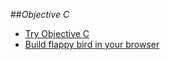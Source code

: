 ##_Objective C_

- [Try Objective C](http://tryobjectivec.codeschool.com/)
- [Build flappy bird in your browser](https://www.makegameswith.us/build-an-ios-game-in-your-browser/)